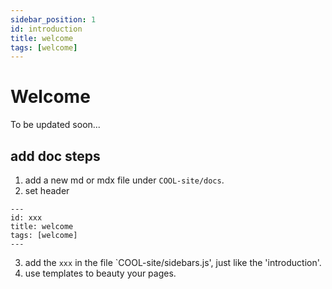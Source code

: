 ```yaml
---
sidebar_position: 1
id: introduction
title: welcome
tags: [welcome]
---
```


# Welcome

To be updated soon...

## add doc steps
1. add a new md or mdx file under `COOL-site/docs`.
2. set header
```
---
id: xxx
title: welcome
tags: [welcome]
---
```
3. add the `xxx` in the file `COOL-site/sidebars.js', just like the 'introduction'.
4. use templates to beauty your pages.